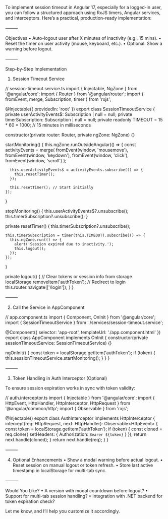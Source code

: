 To implement session timeout in Angular 17, especially for a logged-in user, you can follow a structured approach using RxJS timers, Angular services, and interceptors. Here’s a practical, production-ready implementation:

⸻

Objectives
	•	Auto-logout user after X minutes of inactivity (e.g., 15 mins).
	•	Reset the timer on user activity (mouse, keyboard, etc.).
	•	Optional: Show a warning before logout.

⸻

Step-by-Step Implementation

1. Session Timeout Service

// session-timeout.service.ts
import { Injectable, NgZone } from '@angular/core';
import { Router } from '@angular/router';
import { fromEvent, merge, Subscription, timer } from 'rxjs';

@Injectable({
  providedIn: 'root'
})
export class SessionTimeoutService {
  private userActivityEvents$: Subscription | null = null;
  private timerSubscription: Subscription | null = null;
  private readonly TIMEOUT = 15 * 60 * 1000; // 15 minutes in milliseconds

  constructor(private router: Router, private ngZone: NgZone) {}

  startMonitoring() {
    this.ngZone.runOutsideAngular(() => {
      const activityEvents = merge(
        fromEvent(window, 'mousemove'),
        fromEvent(window, 'keydown'),
        fromEvent(window, 'click'),
        fromEvent(window, 'scroll')
      );

      this.userActivityEvents$ = activityEvents.subscribe(() => {
        this.resetTimer();
      });

      this.resetTimer(); // Start initially
    });
  }

  stopMonitoring() {
    this.userActivityEvents$?.unsubscribe();
    this.timerSubscription?.unsubscribe();
  }

  private resetTimer() {
    this.timerSubscription?.unsubscribe();

    this.timerSubscription = timer(this.TIMEOUT).subscribe(() => {
      this.ngZone.run(() => {
        alert('Session expired due to inactivity.');
        this.logout();
      });
    });
  }

  private logout() {
    // Clear tokens or session info from storage
    localStorage.removeItem('authToken');
    // Redirect to login
    this.router.navigate(['/login']);
  }
}



⸻

2. Call the Service in AppComponent

// app.component.ts
import { Component, OnInit } from '@angular/core';
import { SessionTimeoutService } from './services/session-timeout.service';

@Component({
  selector: 'app-root',
  templateUrl: './app.component.html'
})
export class AppComponent implements OnInit {
  constructor(private sessionTimeoutService: SessionTimeoutService) {}

  ngOnInit() {
    const token = localStorage.getItem('authToken');
    if (token) {
      this.sessionTimeoutService.startMonitoring();
    }
  }
}



⸻

3. Token Handling in Auth Interceptor (Optional)

To ensure session expiration works in sync with token validity:

// auth.interceptor.ts
import { Injectable } from '@angular/core';
import { HttpEvent, HttpHandler, HttpInterceptor, HttpRequest } from '@angular/common/http';
import { Observable } from 'rxjs';

@Injectable()
export class AuthInterceptor implements HttpInterceptor {
  intercept(req: HttpRequest<any>, next: HttpHandler): Observable<HttpEvent<any>> {
    const token = localStorage.getItem('authToken');
    if (token) {
      const cloned = req.clone({
        setHeaders: {
          Authorization: `Bearer ${token}`
        }
      });
      return next.handle(cloned);
    }
    return next.handle(req);
  }
}



⸻

4. Optional Enhancements
	•	Show a modal warning before actual logout.
	•	Reset session on manual logout or token refresh.
	•	Store last active timestamp in localStorage for multi-tab sync.

⸻

Would You Like?
	•	A version with modal countdown before logout?
	•	Support for multi-tab session handling?
	•	Integration with .NET backend for token expiration check?

Let me know, and I’ll help you customize it accordingly.